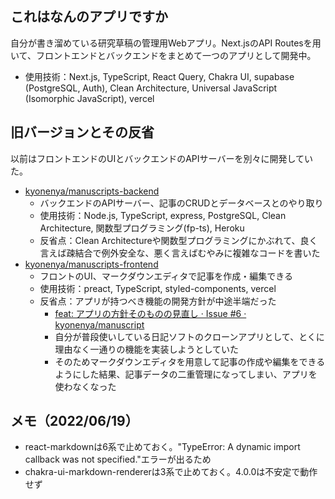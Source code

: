 ## これはなんのアプリですか

自分が書き溜めている研究草稿の管理用Webアプリ。Next.jsのAPI Routesを用いて、フロントエンドとバックエンドをまとめて一つのアプリとして開発中。

- 使用技術：Next.js, TypeScript, React Query, Chakra UI, supabase (PostgreSQL, Auth), Clean Architecture, Universal JavaScript (Isomorphic JavaScript), vercel

## 旧バージョンとその反省

以前はフロントエンドのUIとバックエンドのAPIサーバーを別々に開発していた。

- [kyonenya/manuscripts-backend](https://github.com/kyonenya/manuscripts-backend)
  - バックエンドのAPIサーバー、記事のCRUDとデータベースとのやり取り
  - 使用技術：Node.js, TypeScript, express, PostgreSQL, Clean Architecture, 関数型プログラミング(fp-ts), Heroku
  - 反省点：Clean Architectureや関数型プログラミングにかぶれて、良く言えば疎結合で例外安全な、悪く言えばむやみに複雑なコードを書いた
- [kyonenya/manuscripts-frontend](https://github.com/kyonenya/manuscripts-frontend)
  - フロントのUI、マークダウンエディタで記事を作成・編集できる
  - 使用技術：preact, TypeScript, styled-components, vercel
  - 反省点：アプリが持つべき機能の開発方針が中途半端だった
    - [feat: アプリの方針そのものの見直し · Issue #6 · kyonenya/manuscript](https://github.com/kyonenya/manuscript/issues/6)
    - 自分が普段使いしている日記ソフトのクローンアプリとして、とくに理由なく一通りの機能を実装しようとしていた
    - そのためマークダウンエディタを用意して記事の作成や編集をできるようにした結果、記事データの二重管理になってしまい、アプリを使わなくなった

## メモ（2022/06/19）

- react-markdownは6系で止めておく。"TypeError: A dynamic import callback was not specified."エラーが出るため
- chakra-ui-markdown-rendererは3系で止めておく。4.0.0は不安定で動作せず
